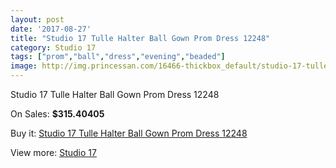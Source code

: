 ```yaml
---
layout: post
date: '2017-08-27'
title: "Studio 17 Tulle Halter Ball Gown Prom Dress 12248"
category: Studio 17
tags: ["prom","ball","dress","evening","beaded"]
image: http://img.princessan.com/16466-thickbox_default/studio-17-tulle-halter-ball-gown-prom-dress-12248.jpg
---
```

Studio 17 Tulle Halter Ball Gown Prom Dress 12248

On Sales: **$315.40405**
<a href="https://www.princessan.com/en/studio-17/7769-studio-17-tulle-halter-ball-gown-prom-dress-12248.html"><amp-img layout="responsive" width="600" height="600" src="//img.princessan.com/16466-thickbox_default/studio-17-tulle-halter-ball-gown-prom-dress-12248.jpg" alt="Studio 17 Tulle Halter Ball Gown Prom Dress 12248 0" /></a>
<a href="https://www.princessan.com/en/studio-17/7769-studio-17-tulle-halter-ball-gown-prom-dress-12248.html"><amp-img layout="responsive" width="600" height="600" src="//img.princessan.com/16467-thickbox_default/studio-17-tulle-halter-ball-gown-prom-dress-12248.jpg" alt="Studio 17 Tulle Halter Ball Gown Prom Dress 12248 1" /></a>

Buy it: [Studio 17 Tulle Halter Ball Gown Prom Dress 12248](https://www.princessan.com/en/studio-17/7769-studio-17-tulle-halter-ball-gown-prom-dress-12248.html "Studio 17 Tulle Halter Ball Gown Prom Dress 12248")

View more: [Studio 17](https://www.princessan.com/en/62-studio-17 "Studio 17")